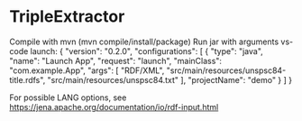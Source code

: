 # TripleExtractor
Compile with mvn (mvn compile/install/package)
Run jar with arguments <LANG> <rdf-file-path> <output-file-path>
vs-code launch:
{
    "version": "0.2.0",
    "configurations": [
        {
            "type": "java",
            "name": "Launch App",
            "request": "launch",
            "mainClass": "com.example.App",
            "args": 
            [
                "RDF/XML",
                "src/main/resources/unspsc84-title.rdfs",
                "src/main/resources/unspsc84.txt"
            ],
            "projectName": "demo"
        }
    ]
}

For possible LANG options, see https://jena.apache.org/documentation/io/rdf-input.html

